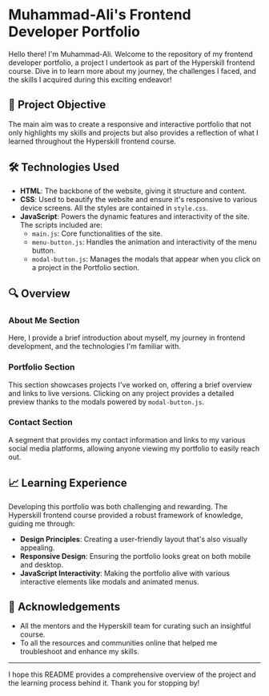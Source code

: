 # Muhammad-Ali's Frontend Developer Portfolio

Hello there! I'm Muhammad-Ali. Welcome to the repository of my frontend developer portfolio, a project I undertook as part of the Hyperskill frontend course. Dive in to learn more about my journey, the challenges I faced, and the skills I acquired during this exciting endeavor!

## 🎯 Project Objective

The main aim was to create a responsive and interactive portfolio that not only highlights my skills and projects but also provides a reflection of what I learned throughout the Hyperskill frontend course.

## 🛠 Technologies Used

- **HTML**: The backbone of the website, giving it structure and content.
- **CSS**: Used to beautify the website and ensure it's responsive to various device screens. All the styles are contained in `style.css`.
- **JavaScript**: Powers the dynamic features and interactivity of the site. The scripts included are:
  - `main.js`: Core functionalities of the site.
  - `menu-button.js`: Handles the animation and interactivity of the menu button.
  - `modal-button.js`: Manages the modals that appear when you click on a project in the Portfolio section.

## 🔍 Overview

### About Me Section

Here, I provide a brief introduction about myself, my journey in frontend development, and the technologies I'm familiar with.

### Portfolio Section

This section showcases projects I've worked on, offering a brief overview and links to live versions. Clicking on any project provides a detailed preview thanks to the modals powered by `modal-button.js`.

### Contact Section

A segment that provides my contact information and links to my various social media platforms, allowing anyone viewing my portfolio to easily reach out.

## 📈 Learning Experience

Developing this portfolio was both challenging and rewarding. The Hyperskill frontend course provided a robust framework of knowledge, guiding me through:

- **Design Principles**: Creating a user-friendly layout that's also visually appealing.
- **Responsive Design**: Ensuring the portfolio looks great on both mobile and desktop.
- **JavaScript Interactivity**: Making the portfolio alive with various interactive elements like modals and animated menus.

## 🙏 Acknowledgements

- All the mentors and the Hyperskill team for curating such an insightful course.
- To all the resources and communities online that helped me troubleshoot and enhance my skills.

---

I hope this README provides a comprehensive overview of the project and the learning process behind it. Thank you for stopping by!
